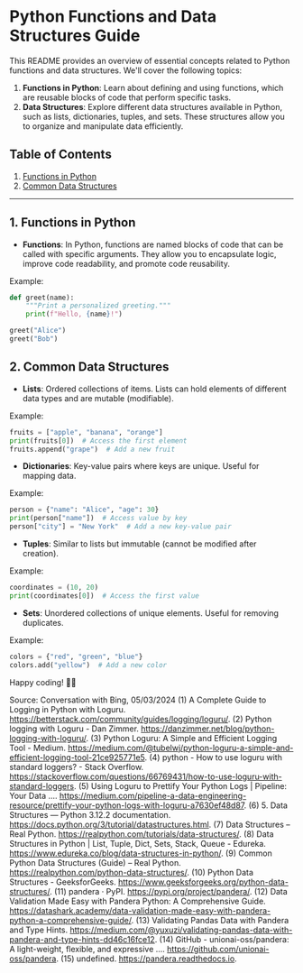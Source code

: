 # Python Functions and Data Structures Guide

This README provides an overview of essential concepts related to Python functions and data structures. We'll cover the following topics:

1. **Functions in Python**: Learn about defining and using functions, which are reusable blocks of code that perform specific tasks.
2. **Data Structures**: Explore different data structures available in Python, such as lists, dictionaries, tuples, and sets. These structures allow you to organize and manipulate data efficiently.

## Table of Contents
1. [Functions in Python](#functions-in-python)
2. [Common Data Structures](#common-data-structures)

---

## 1. Functions in Python
- **Functions**: In Python, functions are named blocks of code that can be called with specific arguments. They allow you to encapsulate logic, improve code readability, and promote code reusability.

Example:
```python
def greet(name):
    """Print a personalized greeting."""
    print(f"Hello, {name}!")

greet("Alice")
greet("Bob")
```

## 2. Common Data Structures
- **Lists**: Ordered collections of items. Lists can hold elements of different data types and are mutable (modifiable).

Example:
```python
fruits = ["apple", "banana", "orange"]
print(fruits[0])  # Access the first element
fruits.append("grape")  # Add a new fruit
```

- **Dictionaries**: Key-value pairs where keys are unique. Useful for mapping data.

Example:
```python
person = {"name": "Alice", "age": 30}
print(person["name"])  # Access value by key
person["city"] = "New York"  # Add a new key-value pair
```

- **Tuples**: Similar to lists but immutable (cannot be modified after creation).

Example:
```python
coordinates = (10, 20)
print(coordinates[0])  # Access the first value
```

- **Sets**: Unordered collections of unique elements. Useful for removing duplicates.

Example:
```python
colors = {"red", "green", "blue"}
colors.add("yellow")  # Add a new color
```

Happy coding! 🚀🐍

Source: Conversation with Bing, 05/03/2024
(1) A Complete Guide to Logging in Python with Loguru. https://betterstack.com/community/guides/logging/loguru/.
(2) Python logging with Loguru - Dan Zimmer. https://danzimmer.net/blog/python-logging-with-loguru/.
(3) Python Loguru: A Simple and Efficient Logging Tool - Medium. https://medium.com/@tubelwj/python-loguru-a-simple-and-efficient-logging-tool-21ce925771e5.
(4) python - How to use loguru with standard loggers? - Stack Overflow. https://stackoverflow.com/questions/66769431/how-to-use-loguru-with-standard-loggers.
(5) Using Loguru to Prettify Your Python Logs | Pipeline: Your Data .... https://medium.com/pipeline-a-data-engineering-resource/prettify-your-python-logs-with-loguru-a7630ef48d87.
(6) 5. Data Structures — Python 3.12.2 documentation. https://docs.python.org/3/tutorial/datastructures.html.
(7) Data Structures – Real Python. https://realpython.com/tutorials/data-structures/.
(8) Data Structures in Python | List, Tuple, Dict, Sets, Stack, Queue - Edureka. https://www.edureka.co/blog/data-structures-in-python/.
(9) Common Python Data Structures (Guide) – Real Python. https://realpython.com/python-data-structures/.
(10) Python Data Structures - GeeksforGeeks. https://www.geeksforgeeks.org/python-data-structures/.
(11) pandera · PyPI. https://pypi.org/project/pandera/.
(12) Data Validation Made Easy with Pandera Python: A Comprehensive Guide. https://datashark.academy/data-validation-made-easy-with-pandera-python-a-comprehensive-guide/.
(13) Validating Pandas Data with Pandera and Type Hints. https://medium.com/@yuxuzi/validating-pandas-data-with-pandera-and-type-hints-dd46c16fce12.
(14) GitHub - unionai-oss/pandera: A light-weight, flexible, and expressive .... https://github.com/unionai-oss/pandera.
(15) undefined. https://pandera.readthedocs.io.